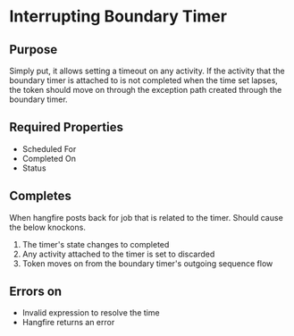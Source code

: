 # Interrupting Boundary Timer

## Purpose

Simply put, it allows setting a timeout on any activity. If the activity that the boundary timer is attached to is not completed when the time set lapses, the token should move on through the exception path created through the boundary timer.

## Required Properties

- Scheduled For
- Completed On
- Status

## Completes

When hangfire posts back for job that is related to the timer. Should cause the below knockons.

1. The timer's state changes to completed
2. Any activity attached to the timer is set to discarded
3. Token moves on from the boundary timer's outgoing sequence flow

## Errors on

- Invalid expression to resolve the time
- Hangfire returns an error